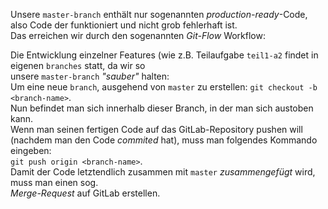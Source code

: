 Unsere `master-branch` enthält nur sogenannten *production-ready*-Code, also Code 
der funktioniert und nicht grob fehlerhaft ist.  
Das erreichen wir durch den sogenannten *Git-Flow* Workflow:  

Die Entwicklung einzelner Features (wie z.B. Teilaufgabe `teil1-a2` findet in eigenen `branches` statt, da wir so  
unsere `master-branch` *"sauber"* halten:  
Um eine neue `branch`, ausgehend von `master` zu erstellen: `git checkout -b <branch-name>`.  
Nun befindet man sich innerhalb dieser Branch, in der man sich austoben kann.  
Wenn man seinen fertigen Code auf das GitLab-Repository pushen will  
(nachdem man den Code *commited* hat), muss man folgendes Kommando eingeben:  
`git push origin <branch-name>`.  
Damit der Code letztendlich zusammen mit `master` *zusammengefügt* wird, muss man einen sog.  
*Merge-Request* auf GitLab erstellen.
